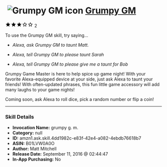 # &nbsp;<img src="skill_icon" alt="Grumpy GM icon" width="36"> [Grumpy GM](http://alexa.amazon.com/#skills/amzn1.ask.skill.4dd1982c-e83f-42e4-a082-4ebdb76618b7)
![3 stars](../../images/ic_star_black_18dp_1x.png)![3 stars](../../images/ic_star_black_18dp_1x.png)![3 stars](../../images/ic_star_black_18dp_1x.png)![3 stars](../../images/ic_star_border_black_18dp_1x.png)![3 stars](../../images/ic_star_border_black_18dp_1x.png) 2

To use the Grumpy GM skill, try saying...

* *Alexa, ask Grumpy GM to taunt Matt.*

* *Alexa, tell Grumpy GM to please taunt Sarah*

* *Alexa, tell Grumpy GM to please give me a taunt for Bob*

Grumpy Game Master is here to help spice up game night!  With your favorite Alexa-equipped device at your side, just ask Alexa to taunt your friends!  With often-updated phrases, this fun little game accessory will add many laughs to your game nights!

Coming soon, ask Alexa to roll dice, pick a random number or flip a coin!

***

### Skill Details

* **Invocation Name:** grumpy g. m.
* **Category:** null
* **ID:** amzn1.ask.skill.4dd1982c-e83f-42e4-a082-4ebdb76618b7
* **ASIN:** B01LVW0A0O
* **Author:** Matt Mitchell
* **Release Date:** September 11, 2016 @ 02:44:47
* **In-App Purchasing:** No

